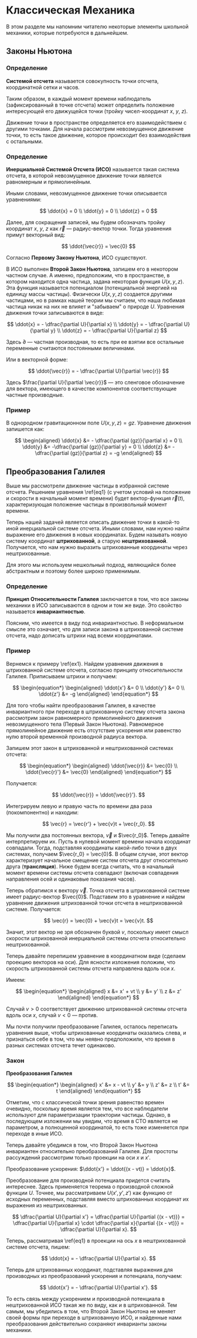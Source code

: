 # Классическая Механика

В этом разделе мы напомним читателю некоторые элементы школьной механики, которые потребуются в дальнейшем.

## Законы Ньютона

### Определение

**Системой отсчета** называется совокупность точки отсчета, координатной сетки и часов.

Таким образом, в каждый момент времени наблюдатель (зафиксированный в точке отсчета) может определить положение интересующей его движущейся точки (тройку чисел-координат $x$, $y$, $z$).

Движение точки в пространстве определяется его взаимодействием с другими точками. Для начала рассмотрим невозмущенное движение точки, то есть такое движение, которое происходит без взаимодействия с остальными.

### Определение

**Инерциальной Системой Отсчета (ИСО)** называется такая система отсчета, в которой невозмущенное движение точки является равномерным и прямолинейным.

Иными словами, невозмущенное движение точки описывается уравнениями:

$$
\ddot{x} = 0 \\
\ddot{y} = 0 \\
\ddot{z} = 0
$$

Далее, для сокращения записей, мы будем обозначать тройку координат $x$, $y$, $z$ как $\vec{r}$ — радиус-вектор точки. Тогда уравнения примут векторный вид:

$$
\ddot{\vec{r}} = \vec{0}
$$

Согласно **Первому Закону Ньютона**, ИСО существуют.

В ИСО выполнен **Второй Закон Ньютона**, запишем его в некотором частном случае. А именно, предположим, что в пространстве, в котором находится одна частица, задана некоторая функция $U(x, y, z)$. Эта функция называется потенциалом (потенциальной энергией на единицу массы частицы). Физически $U(x, y, z)$ создается другими частицами, но в рамках нашей теории мы считаем, что наша любимая частица никак на них не влияет и "забываем" о природе $U$. Уравнения движения точки записываются в виде:

$$
\ddot{x} = - \dfrac{\partial U}{\partial x} \\
\ddot{y} = - \dfrac{\partial U}{\partial y} \\
\ddot{z} = - \dfrac{\partial U}{\partial z}
$$

Здесь $\partial$ — частная производная, то есть при ее взятии все остальные переменные считаются постоянными величинами.

Или в векторной форме:

$$
\ddot{\vec{r}} = - \dfrac{\partial U}{\partial \vec{r}}
$$

Здесь $\frac{\partial U}{\partial \vec{r}}$ — это сленговое обозначение для вектора, имеющего в качестве компонентов соответствующие частные производные.

### Пример

В однородном гравитационном поле $U(x, y, z) = gz$. Уравнение движения запишется как:

$$
\begin{aligned}
    \ddot{x} &= - \dfrac{\partial (gz)}{\partial x} =  0 \\
    \ddot{y} &= -\dfrac{\partial (gz)}{\partial y}  = 0 \\
    \ddot{z} &= -\dfrac{\partial (gz)}{\partial z} = -g
\end{aligned}
$$

## Преобразования Галилея

Выше мы рассмотрели движение частицы в избранной системе отсчета. Решением уравнения \ref{eq1} (с учетом условий на положение и скорости в начальный момент времени) будет вектор-функция $\vec{r}(t)$, характеризующая положение частицы в произвольный момент времени.

Теперь нашей задачей является описать движение точки в какой-то иной инерциальной системе отсчета. Иными словами, нам нужно найти выражение его движения в новых координатах. Будем называть новую систему координат **штрихованной**, а старую **нештрихованной**. Получается, что нам нужно выразить штрихованные координаты через нештрихованные.

Для этого мы используем нешкольный подход, являющийся более абстрактным и поэтому более широко применимым.

### Определение

**Принцип Относительности Галилея** заключается в том, что все законы механики в ИСО записываются в одном и том же виде. Это свойство называется **инвариантностью**.

Поясним, что имеется в виду под инвариантностью. В неформальном смысле это означает, что для записи закона в штрихованной системе отсчета, надо дописать штрихи над всеми координатами.

### Пример

Вернемся к примеру \ref{ex1}. Найдем уравнения движения в штрихованной системе отсчета, согласно принципу относительности Галилея. Приписываем штрихи и получаем:

$$
\begin{equation*}
\begin{aligned}
\ddot{x'} &= 0 \\
\ddot{y'} &= 0 \\
\ddot{z'} &= -g
\end{aligned}
\end{equation*}
$$

Для того чтобы найти преобразования Галилея, в качестве инвариантного при переходе в штрихованную систему отсчета закона рассмотрим закон равномерного прямолинейного движения невозмущенного тела (Первый Закон Ньютона). Равномерное прямолинейное движение есть отсутствие ускорения или равенство нулю второй временной производной радиуса вектора.

Запишем этот закон в штрихованной и нештрихованной системах отсчета:

$$
\begin{equation*}
\begin{aligned}
    \ddot{\vec{r}} &= \vec{0} \\
    \ddot{\vec{r}'} &= \vec{0}
\end{aligned}
\end{equation*}
$$

Получается:

$$
\ddot{\vec{r}} = \ddot{\vec{r}'}.
$$

Интегрируем левую и правую часть по времени два раза (покомпонентно) и находим:

$$
\vec{r} = \vec{r'} + \vec{v}t + \vec{r_0}.
$$

Мы получили два постоянных вектора, $\vec{v}$ и $\vec{r_0}$. Теперь давайте интерпретируем их. Пусть в нулевой момент времени начала координат совпадали. Тогда, подставляя координаты какой-либо точки в двух системах, получаем $\vec{r_0} = \vec{0}$. В общем случае, этот вектор характеризует начальное смещение систем отсчета друг относительно друга (**трансляция**). Ниже будем всегда считать, что в начальный момент времени системы отсчета совпадают (включая совпадения направления осей и одинаковые показания часов).

Теперь обратимся к вектору $\vec{v}$. Точка отсчета в штрихованной системе имеет радиус-вектор $\vec{0}$. Подставим это в уравнение и найдем уравнение движения штрихованной точки отсчета в нештрихованной системе. Получается:

$$
\vec{r} = \vec{0} + \vec{v}t = \vec{v}t.
$$

Значит, этот вектор не зря обозначен буквой $v$, поскольку имеет смысл скорости штрихованной инерциальной системы отсчета относительно нештрихованной.

Теперь давайте перепишем уравнение в координатном виде (сделаем проекцию векторов на оси). Для ясности изложения положим, что скорость штрихованной системы отсчета направлена вдоль оси $x$.

Имеем:

$$
\begin{equation*}
\begin{aligned}
    x &= x' + vt \\
    y &= y' \\
    z &= z'
\end{aligned}
\end{equation*}
$$

Случай $v > 0$ соответствует движению штрихованной системы отсчета вдоль оси $x$, случай $v < 0$ — против.

Мы почти получили преобразование Галилея, осталось переписать уравнения выше, чтобы штрихованные координаты оказались слева, и признаться себе в том, что мы неявно предположили, что время в разных системах отсчета течет одинаково.

### Закон

**Преобразования Галилея**

$$
\begin{equation*}
\begin{aligned}
    x' &= x - vt \\
    y' &= y \\
    z' &= z \\
    t' &= t
\end{aligned}
\end{equation*}
$$

Отметим, что с классической точки зрения равенство времен очевидно, поскольку время является тем, что все наблюдатели используют для параметризации траектории частицы. Однако, в последующем изложении мы увидим, что время в СТО является не параметром, а полноценной координатой, то есть тоже изменяется при переходе в иные ИСО.

Теперь давайте убедимся в том, что Второй Закон Ньютона инвариантен относительно преобразований Галилея. Для простоты рассуждений рассмотрим только проекции на оси $x$ и $x'$.

Преобразование ускорения: $\ddot{x'} = \ddot{(x - vt)} = \ddot{x}$.

Преобразование для производной потенциала придется считать интереснее. Здесь применяется теорема о производной сложной функции $U$. Точнее, мы рассматриваем $U(x', y', z')$ как функцию от исходных переменных, подставляя вместо штрихованных координат их выражения из нештрихованных.

$$
\dfrac{\partial U}{\partial x'} = \dfrac{\partial U}{\partial {(x - vt)}} = \dfrac{\partial U}{\partial x} \cdot \dfrac{\partial x}{\partial {(x - vt)}} = \dfrac{\partial U}{\partial x}.
$$

Теперь, рассматривая \ref{eq1} в проекции на ось $x$ в нештрихованной системе отсчета, пишем:

$$
\ddot{x} = - \dfrac{\partial U}{\partial x}.
$$

Теперь для штрихованных координат, подставляя выражения для производных из преобразований ускорения и потенциала, получаем:

$$
\ddot{x'} = - \dfrac{\partial U}{\partial x'}.
$$

То есть связь между ускорением и производной потенциала в нештрихованной ИСО такая же по виду, как и в штрихованной. Тем самым, мы убедились в том, что Второй Закон Ньютона не меняет своей формы при переходе в штрихованную ИСО, и найденные нами преобразования действительно сохраняют инварианты законы механики.
